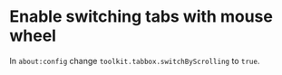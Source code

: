 # Enable switching tabs with mouse wheel

In `about:config` change `toolkit.tabbox.switchByScrolling` to `true`.

